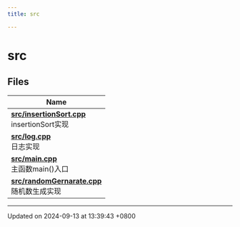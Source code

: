 ```yaml
---
title: src

---
```


# src



## Files

| Name           |
| -------------- |
| **[src/insertionSort.cpp](Files/insertion_sort_8cpp.md#file-insertionsort.cpp)** <br />insertionSort实现  |
| **[src/log.cpp](Files/log_8cpp.md#file-log.cpp)** <br />日志实现  |
| **[src/main.cpp](Files/main_8cpp.md#file-main.cpp)** <br />主函数main()入口  |
| **[src/randomGernarate.cpp](Files/random_gernarate_8cpp.md#file-randomgernarate.cpp)** <br />随机数生成实现  |






-------------------------------

Updated on 2024-09-13 at 13:39:43 +0800
